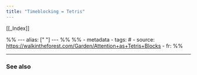 ```yaml
---
title: "Timeblocking = Tetris"
---
```


[[_Index]] 

%% ---
alias: [" "]
--- %%
%% - metadata
	- tags: #
	- source: https://walkintheforest.com/Garden/Attention+as+Tetris+Blocks
	- fr: 
%%


-------------
### See also


